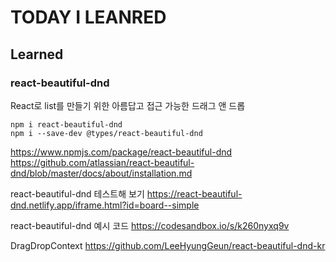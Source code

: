# TODAY I LEANRED

## Learned

### react-beautiful-dnd

React로 list를 만들기 위한 아름답고 접근 가능한 드래그 앤 드롭

```
npm i react-beautiful-dnd
npm i --save-dev @types/react-beautiful-dnd
```

https://www.npmjs.com/package/react-beautiful-dnd
https://github.com/atlassian/react-beautiful-dnd/blob/master/docs/about/installation.md

react-beautiful-dnd 테스트해 보기
https://react-beautiful-dnd.netlify.app/iframe.html?id=board--simple

react-beautiful-dnd 예시 코드
https://codesandbox.io/s/k260nyxq9v

DragDropContext
https://github.com/LeeHyungGeun/react-beautiful-dnd-kr
